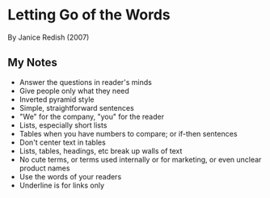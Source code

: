 # Letting Go of the Words

By Janice Redish (2007)

## My Notes

- Answer the questions in reader's minds
- Give people only what they need
- Inverted pyramid style
- Simple, straightforward sentences
- "We" for the company, "you" for the reader
- Lists, especially short lists
- Tables when you have numbers to compare; or if-then sentences
- Don't center text in tables
- Lists, tables, headings, etc break up walls of text
- No cute terms, or terms used internally or for marketing, or even unclear product names
- Use the words of your readers
- Underline is for links only